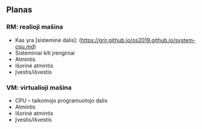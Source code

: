 ## Planas

### RM: realioji mašina
 * Kas yra [sisteminė dalis]: (https://grir.github.io/os2019.github.io/system-cpu.md)
 * Sisteminiai kiti įrenginiai
 * Atmintis
 * Išorinė atmintis
 * Įvestis/išvestis

### VM: virtualioji mašina
 * CPU – taikomojo programuotojo dalis
 * Atmintis
 * Išorinė atmintis
 * Įvestis/išvestis
